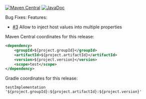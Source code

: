 [![Maven Central](https://img.shields.io/static/v1?label=MavenCentral&message=${project.version}&color=blue)](https://search.maven.org/artifact/${project.groupId}/${project.artifactId}/${project.version}/jar) [![JavaDoc](https://img.shields.io/static/v1?label=JavaDoc&message=${project.version}&color=orange)](http://www.javadoc.io/doc/${project.groupId}/${project.artifactId}/${project.version})

Bug Fixes:
Features:
* [#3](https://github.com/skuzzle/spring-boot-wiremock/issues/3) Allow to inject host values into multiple properties

Maven Central coordinates for this release:

```xml
<dependency>
    <groupId>${project.groupId}</groupId>
    <artifactId>${project.artifactId}</artifactId>
    <version>${project.version}</version>
    <scope>test</scope>
</dependency>
```

Gradle coordinates for this release:

```
testImplementation '${project.groupId}:${project.artifactId}:${project.version}'
```